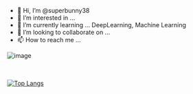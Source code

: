 - 👋 Hi, I’m @superbunny38
- 👀 I’m interested in ...
- 🌱 I’m currently learning ... DeepLearning, Machine Learning
- 💞️ I’m looking to collaborate on ...
- 📫 How to reach me ...

<!---
superbunny38/superbunny38 is a ✨ special ✨ repository because its `README.md` (this file) appears on your GitHub profile.
You can click the Preview link to take a look at your changes.
--->



![image](https://user-images.githubusercontent.com/48243487/147346991-61c93d0a-b28e-4b16-bae2-a3281dc8c223.png)

<br><br>
[![Top Langs](https://github-readme-stats.vercel.app/api/top-langs/?username=superbunny38&layout=compact)](https://github.com/anuraghazra/github-readme-stats)
